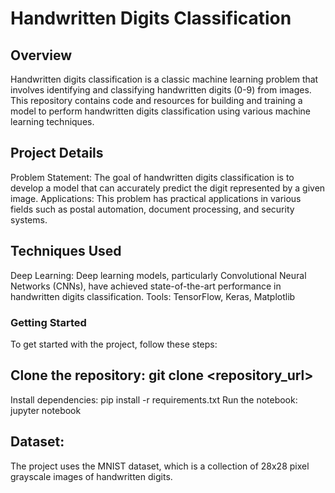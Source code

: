 
# Handwritten Digits Classification
## Overview
Handwritten digits classification is a classic machine learning problem that involves identifying and classifying handwritten digits (0-9) from images. This repository contains code and resources for building and training a model to perform handwritten digits classification using various machine learning techniques.

## Project Details
Problem Statement: The goal of handwritten digits classification is to develop a model that can accurately predict the digit represented by a given image.
Applications: This problem has practical applications in various fields such as postal automation, document processing, and security systems.
## Techniques Used
Deep Learning: Deep learning models, particularly Convolutional Neural Networks (CNNs), have achieved state-of-the-art performance in handwritten digits classification.
Tools: TensorFlow, Keras, Matplotlib
### Getting Started
To get started with the project, follow these steps:

## Clone the repository: git clone <repository_url>
Install dependencies: pip install -r requirements.txt
Run the notebook: jupyter notebook
 ## Dataset:
The project uses the MNIST dataset, which is a collection of 28x28 pixel grayscale images of handwritten digits.
